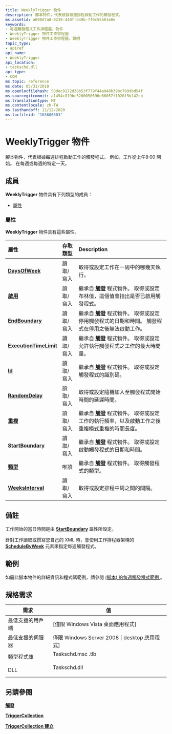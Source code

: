```yaml
---
title: WeeklyTrigger 物件
description: 腳本物件，代表根據每週排程啟動工作的觸發程式。
ms.assetid: a000d7a8-0239-440f-b49b-7f0c55b01e8e
keywords:
- 每週觸發程式工作排程器，物件
- WeeklyTrigger 物件工作排程器
- WeeklyTrigger 物件工作排程器，說明
topic_type:
- apiref
api_name:
- WeeklyTrigger
api_location:
- taskschd.dll
api_type:
- COM
ms.topic: reference
ms.date: 05/31/2018
ms.openlocfilehash: 58dec9172d38b53f779f44a048b39bc709dbd54f
ms.sourcegitcommit: a1494c819bc5200050696e66057f1020f5b142cb
ms.translationtype: MT
ms.contentlocale: zh-TW
ms.lasthandoff: 12/12/2020
ms.locfileid: "103686603"
---
```

# <a name="weeklytrigger-object"></a>WeeklyTrigger 物件

腳本物件，代表根據每週排程啟動工作的觸發程式。 例如，工作從上午8:00 開始。 在每週或每週的特定一天。

## <a name="members"></a>成員

**WeeklyTrigger** 物件具有下列類型的成員：

-   [屬性](#properties)

### <a name="properties"></a>屬性

**WeeklyTrigger** 物件具有這些屬性。



| 屬性                                                            | 存取類型           | Description                                                                                                                                                                                 |
|:--------------------------------------------------------------------|:----------------------|:--------------------------------------------------------------------------------------------------------------------------------------------------------------------------------------------|
| [**DaysOfWeek**](weeklytrigger-daysofweek.md)<br/>           | 讀取/寫入<br/> | 取得或設定工作在一周中的哪幾天執行。<br/>                                                                                                                        |
| [**啟用**](trigger-enabled.md)<br/>                       | 讀取/寫入<br/> | 繼承自 [**觸發**](trigger.md) 程式物件。 取得或設定布林值，這個值會指出是否已啟用觸發程式。<br/>                                                |
| [**EndBoundary**](trigger-endboundary.md)<br/>               | 讀取/寫入<br/> | 繼承自 [**觸發**](trigger.md) 程式物件。 取得或設定停用觸發程式的日期和時間。 觸發程式在停用之後無法啟動工作。<br/> |
| [**ExecutionTimeLimit**](trigger-executiontimelimit.md)<br/> | 讀取/寫入<br/> | 繼承自 [**觸發**](trigger.md) 程式物件。 取得或設定允許執行觸發程式之工作的最大時間量。<br/>                           |
| [**Id**](/windows/desktop/api/taskschd/nf-taskschd-itrigger-get_id)<br/>                                | 讀取/寫入<br/> | 繼承自 [**觸發**](trigger.md) 程式物件。 取得或設定觸發程式的識別碼。<br/>                                                                               |
| [**RandomDelay**](weeklytrigger-randomdelay.md)<br/>         | 讀取/寫入<br/> | 取得或設定隨機加入至觸發程式開始時間的延遲時間。<br/>                                                                                               |
| [**重複**](trigger-repetition.md)<br/>                 | 讀取/寫入<br/> | 繼承自 [**觸發**](trigger.md) 程式物件。 取得或設定工作的執行頻率，以及啟動工作之後重複模式重複的時間長度。<br/>          |
| [**StartBoundary**](trigger-startboundary.md)<br/>           | 讀取/寫入<br/> | 繼承自 [**觸發**](trigger.md) 程式物件。 取得或設定啟動觸發程式的日期和時間。<br/>                                                              |
| [**類型**](/windows/desktop/api/taskschd/nf-taskschd-itrigger-get_type)<br/>                            | 唯讀<br/>  | 繼承自 [**觸發**](trigger.md) 程式物件。 取得觸發程式的類型。<br/>                                                                                              |
| [**WeeksInterval**](weeklytrigger-weeksinterval.md)<br/>     | 讀取/寫入<br/> | 取得或設定排程中周之間的間隔。<br/>                                                                                                                     |



 

## <a name="remarks"></a>備註

工作開始的當日時間是由 [**StartBoundary**](trigger-startboundary.md) 屬性所設定。

針對工作讀取或撰寫您自己的 XML 時，會使用工作排程器架構的 [**ScheduleByWeek**](taskschedulerschema-schedulebyweek-calendartriggertype-element.md) 元素來指定每週觸發程式。

## <a name="examples"></a>範例

如需此腳本物件的詳細資訊和程式碼範例，請參閱 [ (腳本) 的每週觸發程式範例 ](weekly-trigger-example--scripting-.md)。

## <a name="requirements"></a>規格需求



| 需求 | 值 |
|-------------------------------------|-----------------------------------------------------------------------------------------|
| 最低支援的用戶端<br/> | \[僅限 Windows Vista 桌面應用程式\]<br/>                                          |
| 最低支援的伺服器<br/> | 僅限 Windows Server 2008 \[ desktop 應用程式\]<br/>                                    |
| 類型程式庫<br/>             | <dl> <dt>Taskschd.msc .tlb</dt> </dl> |
| DLL<br/>                      | <dl> <dt>Taskschd.dll</dt> </dl> |



## <a name="see-also"></a>另請參閱

<dl> <dt>

[**觸發**](trigger.md)
</dt> <dt>

[**TriggerCollection**](triggercollection.md)
</dt> <dt>

[**TriggerCollection 建立**](triggercollection-create.md)
</dt> </dl>

 

 





